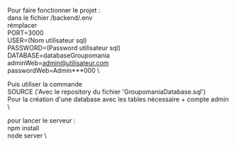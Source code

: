 Pour faire fonctionner le projet : \
dans le fichier /backend/.env \
rémplacer \
PORT=3000 \
USER=(Nom utilisateur sql) \
PASSWORD=(Password utilisateur sql) \
DATABASE=databaseGroupomania \
adminWeb=admin@utilisateur.com \
passwordWeb=Admin\*\*\*000 \

Puis utiliser la commande \
SOURCE ('Avec le repository du fichier 'GroupomaniaDatabase.sql') \
Pour la création d'une database avec les tables nécessaire + compte admin \

pour lancer le serveur : \
npm install \
node server \
